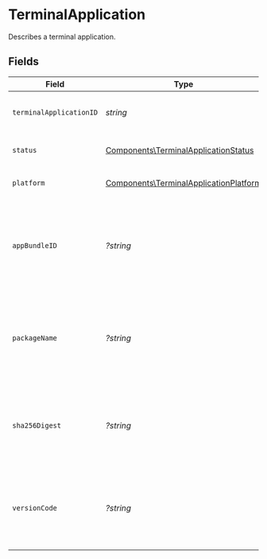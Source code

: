 # TerminalApplication

Describes a terminal application.


## Fields

| Field                                                                                            | Type                                                                                             | Required                                                                                         | Description                                                                                      | Example                                                                                          |
| ------------------------------------------------------------------------------------------------ | ------------------------------------------------------------------------------------------------ | ------------------------------------------------------------------------------------------------ | ------------------------------------------------------------------------------------------------ | ------------------------------------------------------------------------------------------------ |
| `terminalApplicationID`                                                                          | *string*                                                                                         | :heavy_check_mark:                                                                               | ID of the terminal application.                                                                  | 01234567-89ab-cdef-0123-456789abcdef                                                             |
| `status`                                                                                         | [Components\TerminalApplicationStatus](../../Models/Components/TerminalApplicationStatus.md)     | :heavy_check_mark:                                                                               | Status of the terminal application.                                                              | enabled                                                                                          |
| `platform`                                                                                       | [Components\TerminalApplicationPlatform](../../Models/Components/TerminalApplicationPlatform.md) | :heavy_check_mark:                                                                               | Platform of the terminal application.                                                            | ios                                                                                              |
| `appBundleID`                                                                                    | *?string*                                                                                        | :heavy_minus_sign:                                                                               | The app bundle identifier of the terminal application. Will be returned if platform is ios.      |                                                                                                  |
| `packageName`                                                                                    | *?string*                                                                                        | :heavy_minus_sign:                                                                               | The app package name of the terminal application. Will be returned if platform is android.       |                                                                                                  |
| `sha256Digest`                                                                                   | *?string*                                                                                        | :heavy_minus_sign:                                                                               | The app version of the terminal application Will be returned if platform is android.             |                                                                                                  |
| `versionCode`                                                                                    | *?string*                                                                                        | :heavy_minus_sign:                                                                               | The app version of the terminal application Will be returned if platform is android.             |                                                                                                  |